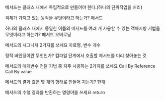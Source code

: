 메서드는 클래스 내에서 독립적으로 만들어야 한다.(하나의 단위작업을 처리)

객체가 가지고 있는 동작을 무엇이라고 하는가?
	메서드

하나의 클래스 내에서 동일한 이름의 메서드를 여러 개 사용할 수 있는 객체지향 기법을 무엇이라고 하는가?
	메서드 오버로딩

메서드의 시그니처 2가지를 쓰세요
	자료형, 변수 개수

정적 바인딩이란 무엇인가?
	 컴파일 단계에서 호출할 메서드를 미리 찾아놓는 것

메서드의 매개변수 전달 기법 중 자주 사용하는 2가지를 쓰세요
	 Call By Reference
	 Call By value

메서드의 결과 값은 몇 개의 형태로 만들어 지는가?
	한개

메서드의 수행 결과를 반환하는 명령어를 쓰세요
	return

